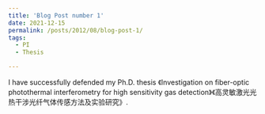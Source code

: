 ```yaml
---
title: 'Blog Post number 1'
date: 2021-12-15
permalink: /posts/2012/08/blog-post-1/
tags:
  - PI
  - Thesis

---
```


 I have successfully defended my Ph.D. thesis 《Investigation on fiber-optic photothermal interferometry for high sensitivity gas detection》《高灵敏激光光热干涉光纤气体传感方法及实验研究》.
